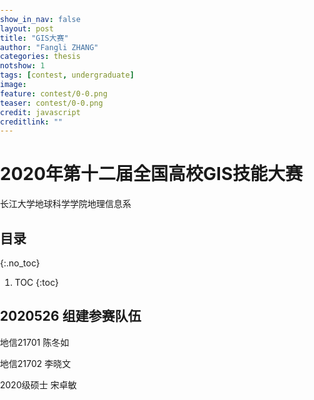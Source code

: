 ```yaml
---
show_in_nav: false
layout: post
title: "GIS大赛"
author: "Fangli ZHANG"
categories: thesis
notshow: 1
tags: [contest, undergraduate]
image:
feature: contest/0-0.png
teaser: contest/0-0.png
credit: javascript
creditlink: ""
---
```


# 2020年第十二届全国高校GIS技能大赛

长江大学地球科学学院地理信息系

## 目录
{:.no_toc}
1. TOC
{:toc}

## 2020526 组建参赛队伍
地信21701 陈冬如

地信21702 李晓文

2020级硕士 宋卓敏

<html>
<head>
<meta name="viewport" content="initial-scale=1.0, user-scalable=no" />
<meta http-equiv="Content-Type" content="text/html; charset=utf-8" />
<title>Hello, World</title>
<style type="text/css">
html{height:100%}
body{height:100%;margin:0px;padding:0px}
#container{height:100%}
</style>
<script type="text/javascript" src="http://api.map.baidu.com/api?v=3.0&ak=UQIbZ8RrepxcyoSARRWIrIxZNdSyt96f">
</script>
</head>

<body>
<div id="container"></div>
<script type="text/javascript">
var map = new BMap.Map("container");
var point = new BMap.Point(116.404, 39.915);
map.centerAndZoom(point, 15);
</script>
</body>
</html>

## 2020614 确定参赛主题
武汉人物

<html>
<head>
    <meta charset="utf-8">
    <title>ECharts</title>
    <script src="../echarts/echarts-master/dist/echarts.js"></script>
    <script src="../echarts/echarts-master/dist/extension/bmap.js"></script>
    <script type="text/javascript" src="http://api.map.baidu.com/api?v=3.0&ak=UQIbZ8RrepxcyoSARRWIrIxZNdSyt96f"></script>
</head>
<body>
    <div id="main" style="width: 100%; height: 500px;"></div>
        <script type="text/javascript">
            echarts.init(document.getElementById('main')).setOption({
                backgroundColor: '#000',
                title: {
                        text: '全国主要城市空气质量 - 百度地图',
                        subtext: 'data from PM25.in',
                        sublink: 'http://www.pm25.in',
                        left: 'center'
                    },
                    tooltip : {
                        trigger: 'item'
                    },
                    bmap: {
                        center: [104.114129, 37.550339],
                        zoom: 5,
                        roam: true,
                        mapStyle: {
                            styleJson: [{
                                'featureType': 'water',
                                'elementType': 'all',
                                'stylers': {
                                    'color': '#d1d1d1'
                                }
                            }, {
                                'featureType': 'land',
                                'elementType': 'all',
                                'stylers': {
                                    'color': '#f3f3f3'
                                }
                            }, {
                                'featureType': 'railway',
                                'elementType': 'all',
                                'stylers': {
                                    'visibility': 'off'
                                }
                            }, {
                                'featureType': 'highway',
                                'elementType': 'all',
                                'stylers': {
                                    'color': '#fdfdfd'
                                }
                            }, {
                                'featureType': 'highway',
                                'elementType': 'labels',
                                'stylers': {
                                    'visibility': 'off'
                                }
                            }, {
                                'featureType': 'arterial',
                                'elementType': 'geometry',
                                'stylers': {
                                    'color': '#fefefe'
                                }
                            }, {
                                'featureType': 'arterial',
                                'elementType': 'geometry.fill',
                                'stylers': {
                                    'color': '#fefefe'
                                }
                            }, {
                                'featureType': 'poi',
                                'elementType': 'all',
                                'stylers': {
                                    'visibility': 'off'
                                }
                            }, {
                                'featureType': 'green',
                                'elementType': 'all',
                                'stylers': {
                                    'visibility': 'off'
                                }
                            }, {
                                'featureType': 'subway',
                                'elementType': 'all',
                                'stylers': {
                                    'visibility': 'off'
                                }
                            }, {
                                'featureType': 'manmade',
                                'elementType': 'all',
                                'stylers': {
                                    'color': '#d1d1d1'
                                }
                            }, {
                                'featureType': 'local',
                                'elementType': 'all',
                                'stylers': {
                                    'color': '#d1d1d1'
                                }
                            }, {
                                'featureType': 'arterial',
                                'elementType': 'labels',
                                'stylers': {
                                    'visibility': 'off'
                                }
                            }, {
                                'featureType': 'boundary',
                                'elementType': 'all',
                                'stylers': {
                                    'color': '#fefefe'
                                }
                            }, {
                                'featureType': 'building',
                                'elementType': 'all',
                                'stylers': {
                                    'color': '#d1d1d1'
                                }
                            }, {
                                'featureType': 'label',
                                'elementType': 'labels.text.fill',
                                'stylers': {
                                    'color': '#999999'
                                }
                            }]
                        }
                    },
                    series : []
            });
    </script>
</body>
</html>
